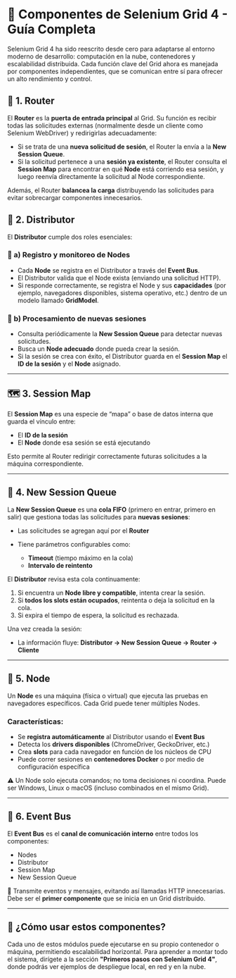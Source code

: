 

# 🧩 **Componentes de Selenium Grid 4 - Guía Completa**

Selenium Grid 4 ha sido reescrito desde cero para adaptarse al entorno moderno de desarrollo: computación en la nube, contenedores y escalabilidad distribuida. Cada función clave del Grid ahora es manejada por componentes independientes, que se comunican entre sí para ofrecer un alto rendimiento y control.



## 🔗 **1. Router**

El **Router** es la **puerta de entrada principal** al Grid. Su función es recibir todas las solicitudes externas (normalmente desde un cliente como Selenium WebDriver) y redirigirlas adecuadamente:

* Si se trata de una **nueva solicitud de sesión**, el Router la envía a la **New Session Queue**.
* Si la solicitud pertenece a una **sesión ya existente**, el Router consulta el **Session Map** para encontrar en qué **Node** está corriendo esa sesión, y luego reenvía directamente la solicitud al Node correspondiente.

Además, el Router **balancea la carga** distribuyendo las solicitudes para evitar sobrecargar componentes innecesarios.


## 🤖 **2. Distributor**

El **Distributor** cumple dos roles esenciales:

### 📌 a) Registro y monitoreo de Nodes

* Cada **Node** se registra en el Distributor a través del **Event Bus**.
* El Distributor valida que el Node exista (enviando una solicitud HTTP).
* Si responde correctamente, se registra el Node y sus **capacidades** (por ejemplo, navegadores disponibles, sistema operativo, etc.) dentro de un modelo llamado **GridModel**.

### 📌 b) Procesamiento de nuevas sesiones

* Consulta periódicamente la **New Session Queue** para detectar nuevas solicitudes.
* Busca un **Node adecuado** donde pueda crear la sesión.
* Si la sesión se crea con éxito, el Distributor guarda en el **Session Map** el **ID de la sesión** y el **Node** asignado.

---

## 🗺️ **3. Session Map**

El **Session Map** es una especie de “mapa” o base de datos interna que guarda el vínculo entre:

* El **ID de la sesión**
* El **Node** donde esa sesión se está ejecutando

Esto permite al Router redirigir correctamente futuras solicitudes a la máquina correspondiente.

---

## 🧾 **4. New Session Queue**

La **New Session Queue** es una **cola FIFO** (primero en entrar, primero en salir) que gestiona todas las solicitudes para **nuevas sesiones**:

* Las solicitudes se agregan aquí por el **Router**
* Tiene parámetros configurables como:

  * **Timeout** (tiempo máximo en la cola)
  * **Intervalo de reintento**

El **Distributor** revisa esta cola continuamente:

1. Si encuentra un **Node libre y compatible**, intenta crear la sesión.
2. Si **todos los slots están ocupados**, reintenta o deja la solicitud en la cola.
3. Si expira el tiempo de espera, la solicitud es rechazada.

Una vez creada la sesión:

* La información fluye: **Distributor → New Session Queue → Router → Cliente**

---

## 🧩 **5. Node**

Un **Node** es una máquina (física o virtual) que ejecuta las pruebas en navegadores específicos. Cada Grid puede tener múltiples Nodes.

### Características:

* Se **registra automáticamente** al Distributor usando el **Event Bus**
* Detecta los **drivers disponibles** (ChromeDriver, GeckoDriver, etc.)
* Crea **slots** para cada navegador en función de los núcleos de CPU
* Puede correr sesiones en **contenedores Docker** o por medio de configuración específica

⚠️ Un Node solo ejecuta comandos; no toma decisiones ni coordina.
Puede ser Windows, Linux o macOS (incluso combinados en el mismo Grid).

---

## 🔁 **6. Event Bus**

El **Event Bus** es el **canal de comunicación interno** entre todos los componentes:

* Nodes
* Distributor
* Session Map
* New Session Queue

📡 Transmite eventos y mensajes, evitando así llamadas HTTP innecesarias.
Debe ser el **primer componente** que se inicia en un Grid distribuido.

---

## 🧪 **¿Cómo usar estos componentes?**

Cada uno de estos módulos puede ejecutarse en su propio contenedor o máquina, permitiendo escalabilidad horizontal. Para aprender a montar todo el sistema, dirígete a la sección **"Primeros pasos con Selenium Grid 4"**, donde podrás ver ejemplos de despliegue local, en red y en la nube.

